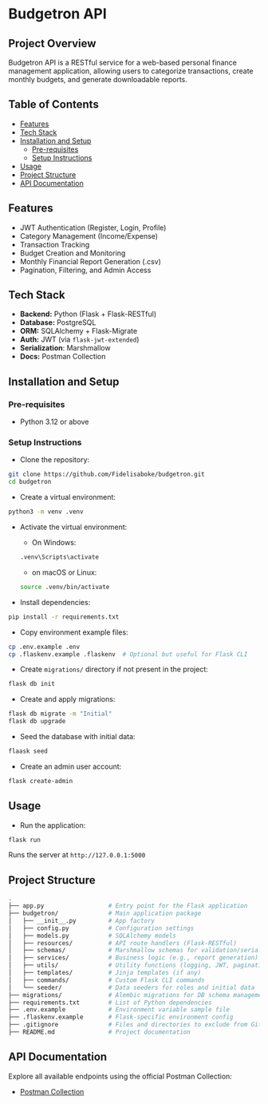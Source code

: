 # Budgetron API
## Project Overview
Budgetron API is a RESTful service for a web-based personal finance management application, allowing users to categorize transactions, create monthly 
budgets, and generate downloadable reports.

## Table of Contents
- [Features](#features)
- [Tech Stack](#tech-stack)
- [Installation and Setup](#installation-and-setup)
  - [Pre-requisites](#pre-requisites)
  - [Setup Instructions](#setup-instructions)
- [Usage](#usage)
- [Project Structure](#project-structure)
- [API Documentation](#api-documentation)

## Features
- JWT Authentication (Register, Login, Profile)
- Category Management (Income/Expense)
- Transaction Tracking
- Budget Creation and Monitoring
- Monthly Financial Report Generation (.csv)
- Pagination, Filtering, and Admin Access

## Tech Stack
- **Backend:** Python (Flask + Flask-RESTful)
- **Database:** PostgreSQL
- **ORM:** SQLAlchemy + Flask-Migrate
- **Auth:** JWT (via `flask-jwt-extended`)
- **Serialization**: Marshmallow
- **Docs:** Postman Collection

## Installation and Setup
### Pre-requisites
- Python 3.12 or above

### Setup Instructions
- Clone the repository:
```bash
git clone https://github.com/Fidelisaboke/budgetron.git
cd budgetron
```

- Create a virtual environment:
```bash
python3 -m venv .venv
```

- Activate the virtual environment:
    - On Windows:
    ```bash
    .venv\Scripts\activate
    ```
    - on macOS or Linux:
    ```bash
    source .venv/bin/activate
    ```

- Install dependencies:
```bash
pip install -r requirements.txt
```

- Copy environment example files:
```bash
cp .env.example .env
cp .flaskenv.example .flaskenv  # Optional but useful for Flask CLI
```

- Create `migrations/` directory if not present in the project:
```bash
flask db init
```

- Create and apply migrations:
```bash
flask db migrate -m "Initial"
flask db upgrade
```

- Seed the database with initial data:
```bash
flaask seed
```

- Create an admin user account:
```bash
flask create-admin
```

## Usage
- Run the application:
```bash
flask run
```
Runs the server at `http://127.0.0.1:5000`

## Project Structure
```bash
.
├── app.py                  # Entry point for the Flask application
├── budgetron/              # Main application package
│   ├── __init__.py         # App factory
│   ├── config.py           # Configuration settings
│   ├── models.py           # SQLAlchemy models
│   ├── resources/          # API route handlers (Flask-RESTful)
│   ├── schemas/            # Marshmallow schemas for validation/serialization
│   ├── services/           # Business logic (e.g., report generation)
│   ├── utils/              # Utility functions (logging, JWT, pagination, etc.)
│   ├── templates/          # Jinja templates (if any)
│   ├── commands/           # Custom Flask CLI commands
│   └── seeder/             # Data seeders for roles and initial data
├── migrations/             # Alembic migrations for DB schema management
├── requirements.txt        # List of Python dependencies
├── .env.example            # Environment variable sample file
├── .flaskenv.example       # Flask-specific environment config
├── .gitignore              # Files and directories to exclude from Git
├── README.md               # Project documentation

```

## API Documentation
Explore all available endpoints using the official Postman Collection:
- [Postman Collection](https://documenter.getpostman.com/view/31418538/2sB2xFenjK)
